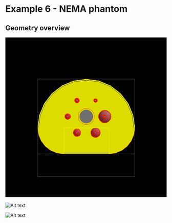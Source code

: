 # Example 6 - NEMA phantom

## Geometry overview

![Alt text](images/NEMA-front.png?raw=false "Front of phantom")

![Alt text](images/NEMA-sideway-view.pngraw=false "Sideway view of phantom")

![Alt text](images/NEMAandJPET3LAYERS.pngraw=false "Phantom and 3 layers geometry")
